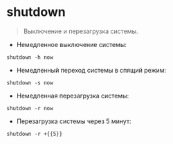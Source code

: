 # shutdown

> Выключение и перезагрузка системы.

- Немедленное выключение системы:

`shutdown -h now`

- Немедленный переход системы в спящий режим:

`shutdown -s now`

- Немедленная перезагрузка системы:

`shutdown -r now`

- Перезагрузка системы через 5 минут:

`shutdown -r +{{5}}`
